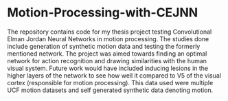 # Motion-Processing-with-CEJNN
The repository contains code for my thesis project testing Convolutional Elman Jordan Neural Networks in motion processing. The studies done include generation of synthetic motion data and testing the formerly mentioned network. The project was aimed towards finding an optimal network for action recognition and drawing similarities with the human visual system. Future work would have included inducing lesions in the higher layers of the network to see how well it compared to V5 of the visual cortex (responsible for motion processing). This data used were multiple UCF motion datasets and self generated synthetic data denoting motion.
